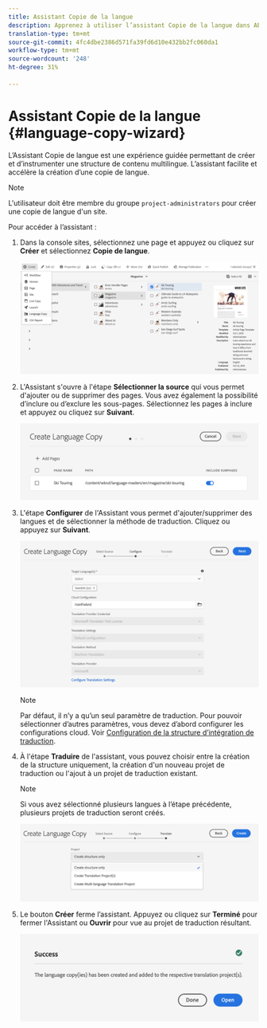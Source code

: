 ```yaml
---
title: Assistant Copie de la langue
description: Apprenez à utiliser l’assistant Copie de la langue dans AEM.
translation-type: tm+mt
source-git-commit: 4fc4dbe2386d571fa39fd6d10e432bb2fc060da1
workflow-type: tm+mt
source-wordcount: '248'
ht-degree: 31%

---
```



# Assistant Copie de la langue {#language-copy-wizard}

L’Assistant Copie de langue est une expérience guidée permettant de créer et d’instrumenter une structure de contenu multilingue. L’assistant facilite et accélère la création d’une copie de langue.

>[!NOTE]
>
>L&#39;utilisateur doit être membre du groupe `project-administrators` pour créer une copie de langue d&#39;un site.

Pour accéder à l’assistant :

1. Dans la console sites, sélectionnez une page et appuyez ou cliquez sur **Créer** et sélectionnez **Copie de langue**.

   ![Création d’une copie de langue à partir de l’assistant](../assets/language-copy-wizard.png)

1. L&#39;Assistant s&#39;ouvre à l&#39;étape **Sélectionner la source** qui vous permet d&#39;ajouter ou de supprimer des pages. Vous avez également la possibilité d’inclure ou d’exclure les sous-pages. Sélectionnez les pages à inclure et appuyez ou cliquez sur **Suivant**.

   ![Ajouter des pages avec l&#39;assistant](../assets/language-copy-wizard-add-pages.png)

1. L&#39;étape **Configurer** de l&#39;Assistant vous permet d&#39;ajouter/supprimer des langues et de sélectionner la méthode de traduction. Cliquez ou appuyez sur **Suivant**.

   ![Configuration de l’étape de l’assistant](../assets/language-copy-wizard-configure.png)

   >[!NOTE]
   >
   >Par défaut, il n’y a qu’un seul paramètre de traduction. Pour pouvoir sélectionner d’autres paramètres, vous devez d’abord configurer les configurations cloud. Voir [Configuration de la structure d’intégration de traduction](integration-framework.md).

1. À l&#39;étape **Traduire** de l&#39;assistant, vous pouvez choisir entre la création de la structure uniquement, la création d&#39;un nouveau projet de traduction ou l&#39;ajout à un projet de traduction existant.

   >[!NOTE]
   >
   >Si vous avez sélectionné plusieurs langues à l’étape précédente, plusieurs projets de traduction seront créés.

   ![Étape de traduction de l’assistant](../assets/language-copy-wizard-translate.png)

1. Le bouton **Créer** ferme l’assistant. Appuyez ou cliquez sur **Terminé** pour fermer l&#39;Assistant ou **Ouvrir** pour vue au projet de traduction résultant.

   ![Terminer l&#39;assistant](../assets/language-copy-wizard-done.png)
